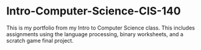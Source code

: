 # Intro-Computer-Science-CIS-140

This is my portfolio from my Intro to Computer Science class. This includes assignments using the language processing, binary worksheets, and a scratch game final project.
